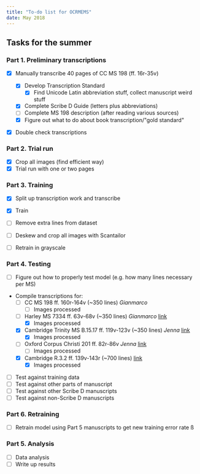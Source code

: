 ```yaml
---
title: "To-do list for OCRMEMS"
date: May 2018
---
```


## Tasks for the summer

### Part 1. Preliminary transcriptions

- [x] Manually transcribe 40 pages of CC MS 198 (ff. 16r-35v)

    - [x] Develop Transcription Standard
        - [x] Find Unicode Latin abbreviation stuff, collect manuscript weird stuff
    - [x] Complete Scribe D Guide (letters plus abbreviations)
    - [ ] Complete MS 198 description (after reading various sources)
    - [x] Figure out what to do about book transcription/"gold standard"

- [x] Double check transcriptions

### Part 2. Trial run

- [X] Crop all images (find efficient way)
- [x] Trial run with one or two pages

### Part 3. Training

- [x] Split up transcription work and transcribe
- [x] Train
- [ ] Remove extra lines from dataset
- [ ] Deskew and crop all images with Scantailor
- [ ] Retrain in grayscale


### Part 4. Testing

- [ ] Figure out how to properly test model (e.g. how many lines necessary per MS)
- Compile transcriptions for:
  - [ ] CC MS 198 ff. 160r-164v (~350 lines) *Gianmarco*
      - [ ] Images processed
  - [ ] Harley MS 7334 ff. 63v-68v (~350 lines) *Gianmarco* [link](http://www.bl.uk/manuscripts/Viewer.aspx?ref=harley_ms_7334_fs001r)
      - [x] Images processed
  - [x] Cambridge Trinity MS B.15.17 ff. 119v-123v (~350 lines) *Jenna* [link](http://trin-sites-pub.trin.cam.ac.uk/james/viewpage.php?index=216)
      - [x] Images processed
  - [ ] Oxford Corpus Christi 201 ff. 82r-86v *Jenna* [link](http://image.ox.ac.uk/show?collection=corpus&manuscript=ms201)
      - [ ] Images processed 
  - [x] Cambridge R.3.2 ff. 139v-143r (~700 lines) [link](http://trin-sites-pub.trin.cam.ac.uk/manuscripts/R_3_2/manuscript.php?fullpage=1&startingpage=156)
      - [x] Images processed
- [ ] Test against training data
- [ ] Test against other parts of manuscript
- [ ] Test against other Scribe D manuscripts
- [ ] Test against non-Scribe D manuscripts

### Part 6. Retraining

- [ ] Retrain model using Part 5 manuscripts to get new training error rate
ß
### Part 5. Analysis

- [ ] Data analysis
- [ ] Write up results
